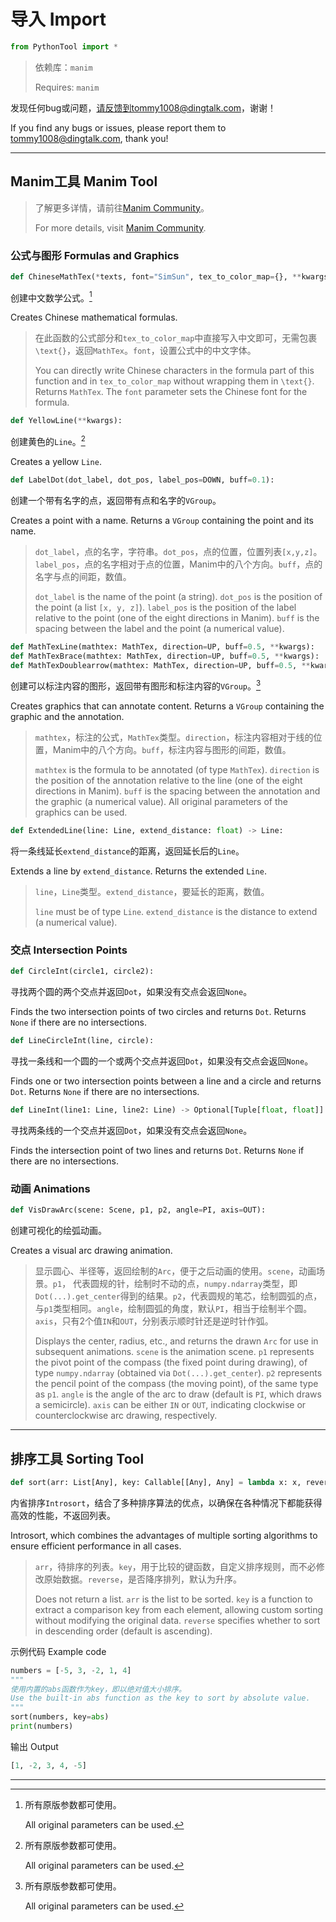 # 导入 Import

```python
from PythonTool import *
```

> 依赖库：`manim`
> 
> Requires: `manim`

发现任何bug或问题，请反馈到tommy1008@dingtalk.com，谢谢！

If you find any bugs or issues, please report them to tommy1008@dingtalk.com, thank you!

---

## Manim工具 Manim Tool

> 了解更多详情，请前往[Manim Community](https://www.manim.community)。
> 
> For more details, visit [Manim Community](https://www.manim.community).

### 公式与图形 Formulas and Graphics

```python
def ChineseMathTex(*texts, font="SimSun", tex_to_color_map={}, **kwargs):
```

创建中文数学公式。[^1]

Creates Chinese mathematical formulas.

> 在此函数的公式部分和`tex_to_color_map`中直接写入中文即可，无需包裹`\text{}`，返回`MathTex`。`font`，设置公式中的中文字体。
> 
> You can directly write Chinese characters in the formula part of this function and in `tex_to_color_map` without wrapping them in `\text{}`. Returns `MathTex`. The `font` parameter sets the Chinese font for the formula.

```python
def YellowLine(**kwargs):
```

创建黄色的`Line`。[^1]

Creates a yellow `Line`.

```python
def LabelDot(dot_label, dot_pos, label_pos=DOWN, buff=0.1):
```

创建一个带有名字的点，返回带有点和名字的`VGroup`。

Creates a point with a name. Returns a `VGroup` containing the point and its name.

> `dot_label`，点的名字，字符串。`dot_pos`，点的位置，位置列表`[x,y,z]`。`label_pos`，点的名字相对于点的位置，Manim中的八个方向。`buff`，点的名字与点的间距，数值。
> 
> `dot_label` is the name of the point (a string). `dot_pos` is the position of the point (a list `[x, y, z]`). `label_pos` is the position of the label relative to the point (one of the eight directions in Manim). `buff` is the spacing between the label and the point (a numerical value).

```python
def MathTexLine(mathtex: MathTex, direction=UP, buff=0.5, **kwargs):
def MathTexBrace(mathtex: MathTex, direction=UP, buff=0.5, **kwargs):
def MathTexDoublearrow(mathtex: MathTex, direction=UP, buff=0.5, **kwargs):
```

创建可以标注内容的图形，返回带有图形和标注内容的`VGroup`。[^1]

Creates graphics that can annotate content. Returns a `VGroup` containing the graphic and the annotation. 

> `mathtex`，标注的公式，`MathTex`类型。`direction`，标注内容相对于线的位置，Manim中的八个方向。`buff`，标注内容与图形的间距，数值。
> 
> `mathtex` is the formula to be annotated (of type `MathTex`). `direction` is the position of the annotation relative to the line (one of the eight directions in Manim). `buff` is the spacing between the annotation and the graphic (a numerical value). All original parameters of the graphics can be used.

```python
def ExtendedLine(line: Line, extend_distance: float) -> Line:
```

将一条线延长`extend_distance`的距离，返回延长后的`Line`。

Extends a line by `extend_distance`. Returns the extended `Line`.

> `line`，`Line`类型。`extend_distance`，要延长的距离，数值。
> 
>  `line` must be of type `Line`. `extend_distance` is the distance to extend (a numerical value).

### 交点 Intersection Points

```python
def CircleInt(circle1, circle2):
```

寻找两个圆的两个交点并返回`Dot`，如果没有交点会返回`None`。

Finds the two intersection points of two circles and returns `Dot`. Returns `None` if there are no intersections.

```python
def LineCircleInt(line, circle):
```

寻找一条线和一个圆的一个或两个交点并返回`Dot`，如果没有交点会返回`None`。

Finds one or two intersection points between a line and a circle and returns `Dot`. Returns `None` if there are no intersections.

```python
def LineInt(line1: Line, line2: Line) -> Optional[Tuple[float, float]]:
```

寻找两条线的一个交点并返回`Dot`，如果没有交点会返回`None`。

Finds the intersection point of two lines and returns `Dot`. Returns `None` if there are no intersections.

### 动画 Animations

```python
def VisDrawArc(scene: Scene, p1, p2, angle=PI, axis=OUT):
```

 创建可视化的绘弧动画。

Creates a visual arc drawing animation.

> 显示圆心、半径等，返回绘制的`Arc`，便于之后动画的使用。`scene`，动画场景。`p1`， 代表圆规的针，绘制时不动的点，`numpy.ndarray`类型，即`Dot(...).get_center`得到的结果。`p2`，代表圆规的笔芯，绘制圆弧的点，与`p1`类型相同。`angle`，绘制圆弧的角度，默认`PI`，相当于绘制半个圆。`axis`，只有2个值`IN`和`OUT`，分别表示顺时针还是逆时针作弧。
> 
> Displays the center, radius, etc., and returns the drawn `Arc` for use in subsequent animations. `scene` is the animation scene. `p1` represents the pivot point of the compass (the fixed point during drawing), of type `numpy.ndarray` (obtained via `Dot(...).get_center`). `p2` represents the pencil point of the compass (the moving point), of the same type as `p1`. `angle` is the angle of the arc to draw (default is `PI`, which draws a semicircle). `axis` can be either `IN` or `OUT`, indicating clockwise or counterclockwise arc drawing, respectively.

---

## 排序工具 Sorting Tool

```python
def sort(arr: List[Any], key: Callable[[Any], Any] = lambda x: x, reverse: bool = False) -> None:
```

内省排序`Introsort`，结合了多种排序算法的优点，以确保在各种情况下都能获得高效的性能，不返回列表。

Introsort, which combines the advantages of multiple sorting algorithms to ensure efficient performance in all cases.

> `arr`，待排序的列表。`key`，用于比较的键函数，自定义排序规则，而不必修改原始数据。`reverse`，是否降序排列，默认为升序。
> 
> Does not return a list. `arr` is the list to be sorted. `key` is a function to extract a comparison key from each element, allowing custom sorting without modifying the original data. `reverse` specifies whether to sort in descending order (default is ascending).

示例代码 Example code

```python
numbers = [-5, 3, -2, 1, 4]
"""
使用内置的abs函数作为key，即以绝对值大小排序。
Use the built-in abs function as the key to sort by absolute value.
"""
sort(numbers, key=abs)
print(numbers)   
```

输出 Output

```python
[1, -2, 3, 4, -5]
```

---

[^1]:
    所有原版参数都可使用。
    
    All original parameters can be used.


